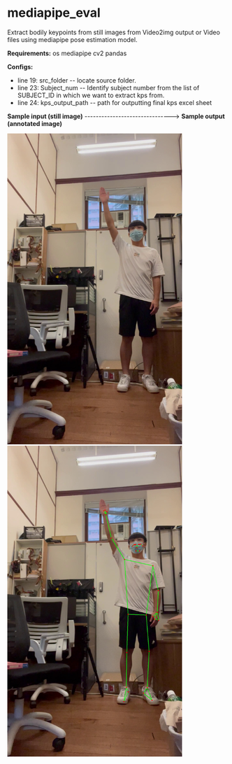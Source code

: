# mediapipe_eval
Extract bodily keypoints from still images from Video2img output or Video files using mediapipe pose estimation model.

**Requirements:**
os
mediapipe
cv2
pandas


**Configs:**
- line 19: src_folder -- locate source folder.
- line 23: Subject_num -- Identify subject number from the list of SUBJECT_ID in which we want to extract kps from.
- line 24: kps_output_path -- path for outputting final kps excel sheet 


**Sample input (still image)**                ------------------------------->                    **Sample output (annotated image)**

<img width="400" alt="portfolio_view" src="https://github.com/eltonyeung/mediapipe_eval/blob/main/00786.jpg">     <img width="400" alt="portfolio_view" src="https://github.com/eltonyeung/mediapipe_eval/blob/main/786.jpg">






